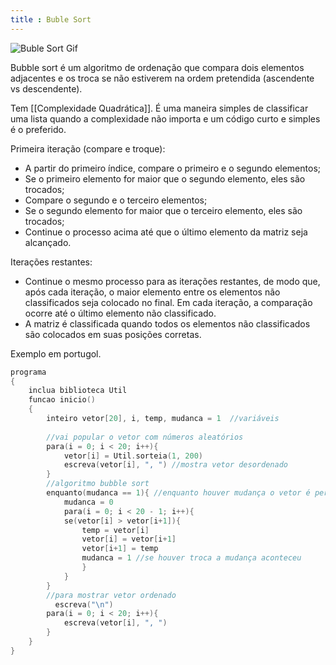 ```yaml
---
title : Buble Sort
---
```


![Buble Sort Gif](https://upload.wikimedia.org/wikipedia/commons/c/c8/Bubble-sort-example-300px.gif)

Bubble sort é um algoritmo de ordenação que compara dois elementos adjacentes e os troca se não estiverem na ordem pretendida (ascendente vs descendente).

Tem [[Complexidade Quadrática]]. É uma maneira simples de classificar uma lista quando a complexidade não importa e um código curto e simples é o preferido.

Primeira iteração (compare e troque):
- A partir do primeiro índice, compare o primeiro e o segundo elementos;
- Se o primeiro elemento for maior que o segundo elemento, eles são trocados;
- Compare o segundo e o terceiro elementos;
- Se o segundo elemento for maior que o terceiro elemento, eles são trocados;
- Continue o processo acima até que o último elemento da matriz seja alcançado.

Iterações restantes:
- Continue o mesmo processo para as iterações restantes, de modo que, após cada iteração, o maior elemento entre os elementos não classificados seja colocado no final. Em cada iteração, a comparação ocorre até o último elemento não classificado.
- A matriz é classificada quando todos os elementos não classificados são colocados em suas posições corretas.

Exemplo em portugol.

```c
programa
{
	inclua biblioteca Util
	funcao inicio()
	{
		inteiro vetor[20], i, temp, mudanca = 1  //variáveis
		  
		//vai popular o vetor com números aleatórios
		para(i = 0; i < 20; i++){
			vetor[i] = Util.sorteia(1, 200)
			escreva(vetor[i], ", ") //mostra vetor desordenado
		}
		//algoritmo bubble sort
		enquanto(mudanca == 1){ //enquanto houver mudança o vetor é percorrido com o algo de ordenação
			mudanca = 0
			para(i = 0; i < 20 - 1; i++){
			se(vetor[i] > vetor[i+1]){
				temp = vetor[i]
				vetor[i] = vetor[i+1]
				vetor[i+1] = temp
				mudanca = 1 //se houver troca a mudança aconteceu
				}
			}
		}
		//para mostrar vetor ordenado
		  escreva("\n")
		para(i = 0; i < 20; i++){
			escreva(vetor[i], ", ")
		}
	}
}
```